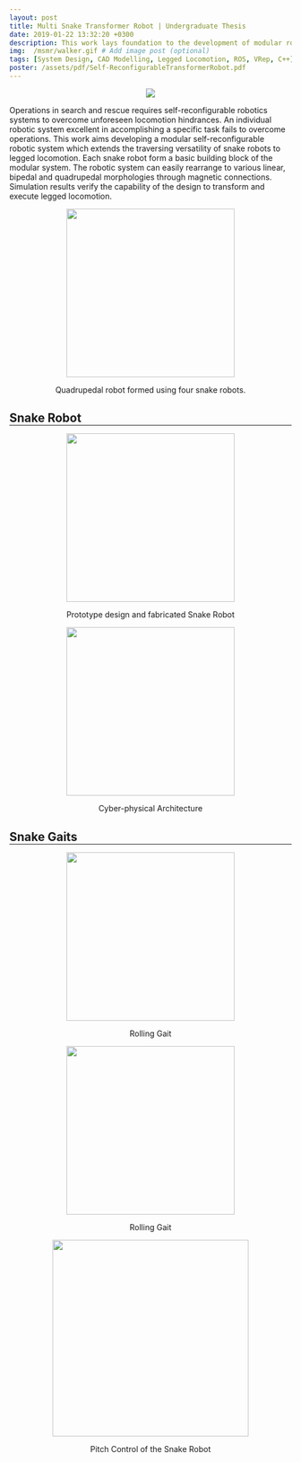 ```yaml
---
layout: post
title: Multi Snake Transformer Robot | Undergraduate Thesis
date: 2019-01-22 13:32:20 +0300
description: This work lays foundation to the development of modular robotic system that extends the traversing versatility of snake robot to the legged locomotion.   
img:  /msmr/walker.gif # Add image post (optional)
tags: [System Design, CAD Modelling, Legged Locomotion, ROS, VRep, C++]
poster: /assets/pdf/Self-ReconfigurableTransformerRobot.pdf
---
```

<p align="center">
    <img src="{{site.baseurl}}/assets/img/msmr/strip.png">
</p>
Operations in search and rescue requires self-reconfigurable robotics systems to overcome unforeseen locomotion hindrances. An individual robotic system excellent in accomplishing a specific task fails to overcome operations. This work aims developing a modular self-reconfigurable robotic system which extends the traversing versatility of snake robots to legged locomotion. Each snake robot form a basic building block of the modular system. The robotic system can easily rearrange to various linear, bipedal and quadrupedal morphologies through magnetic connections. Simulation results verify the capability of the design to transform and execute legged locomotion.

<p align="center">
    <img src="{{site.baseurl}}/assets/img/msmr/walker.gif" style="height: 300px;">
    <figcaption align="center"> Quadrupedal robot formed using four snake robots.</figcaption>
</p>

<h2 id="snake-robot" style="margin-bottom: 0px;">Snake Robot</h2>
<hr class="panel-cover__divider" style="margin-top: 0px;">

<p align="center">
    <img src="{{site.baseurl}}/assets/img/msmr/design.gif" style="height: 300px;">
    <figcaption align="center"> Prototype design and fabricated Snake Robot </figcaption>
</p>

<p align="center">
    <img src="{{site.baseurl}}/assets/img/msmr/snakeCyber.jpg" style="height: 300px;">
    <figcaption align="center"> Cyber-physical Architecture </figcaption>
</p>


<h2 id="snake-gaits" style="margin-bottom: 0px;">Snake Gaits</h2>
<hr class="panel-cover__divider" style="margin-top: 0px;">

<p align="center">
    <img src="{{site.baseurl}}/assets/img/msmr/rolling_good.gif" style="height: 300px;">
    <figcaption align="center"> Rolling Gait</figcaption>
</p>

<p align="center">
    <img src="{{site.baseurl}}/assets/img/msmr/rotating.gif" style="height: 300px;">
    <figcaption align="center"> Rolling Gait</figcaption>
</p>

<p align="center">
    <img src="{{site.baseurl}}/assets/img/msmr/pitch_control.gif" style="height: 350px;">
    <figcaption align="center"> Pitch Control of the Snake Robot</figcaption>
</p>

